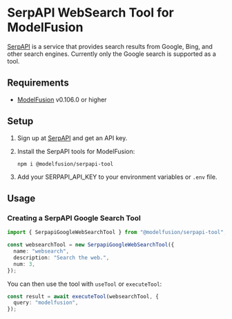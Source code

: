 # SerpAPI WebSearch Tool for ModelFusion

[SerpAPI](https://serpapi.com/) is a service that provides search results from Google, Bing, and other search engines.
Currently only the Google search is supported as a tool.

## Requirements

- [ModelFusion](https://modelfusion.dev) v0.106.0 or higher

## Setup

1. Sign up at [SerpAPI](https://serpapi.com/) and get an API key.

2. Install the SerpAPI tools for ModelFusion:

   ```
   npm i @modelfusion/serpapi-tool
   ```

3. Add your SERPAPI_API_KEY to your environment variables or `.env` file.

## Usage

### Creating a SerpAPI Google Search Tool

```ts
import { SerpapiGoogleWebSearchTool } from "@modelfusion/serpapi-tool";

const websearchTool = new SerpapiGoogleWebSearchTool({
  name: "websearch",
  description: "Search the web.",
  num: 3,
});
```

You can then use the tool with `useTool` or `executeTool`:

```ts
const result = await executeTool(websearchTool, {
  query: "modelfusion",
});
```
